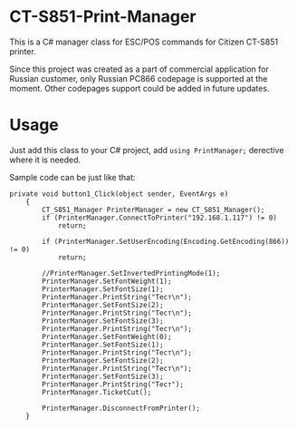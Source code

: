 # CT-S851-Print-Manager

This is a C# manager class for ESC/POS commands for Citizen CT-S851 printer. 

Since this project was created as a part of commercial application for Russian customer, only Russian PC866 codepage is supported at the moment. Other codepages support could be added in future updates.

# Usage

Just add this class to your C# project, add `using PrintManager;` derective where it is needed.

Sample code can be just like that:

	private void button1_Click(object sender, EventArgs e)
		{
	        CT_S851_Manager PrinterManager = new CT_S851_Manager();
		    if (PrinterManager.ConnectToPrinter("192.168.1.117") != 0)
		        return;

		    if (PrinterManager.SetUserEncoding(Encoding.GetEncoding(866)) != 0)
		        return;

		    //PrinterManager.SetInvertedPrintingMode(1);
		    PrinterManager.SetFontWeight(1);
		    PrinterManager.SetFontSize(1);
		    PrinterManager.PrintString("Тест\n");
		    PrinterManager.SetFontSize(2);
		    PrinterManager.PrintString("Тест\n");
		    PrinterManager.SetFontSize(3);
		    PrinterManager.PrintString("Тест\n");
		    PrinterManager.SetFontWeight(0);
		    PrinterManager.SetFontSize(1);
		    PrinterManager.PrintString("Тест\n");
		    PrinterManager.SetFontSize(2);
		    PrinterManager.PrintString("Тест\n");
		    PrinterManager.SetFontSize(3);
		    PrinterManager.PrintString("Тест");
		    PrinterManager.TicketCut();

		    PrinterManager.DisconnectFromPrinter();
		}